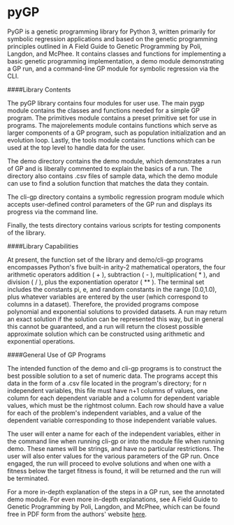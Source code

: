 # pyGP

PyGP is a genetic programming library for Python 3, written primarily for symbolic regression applications and based on the genetic programming principles outlined in A Field Guide to Genetic Programming by Poli, Langdon, and McPhee. It contains classes and functions for implementing a basic genetic programming implementation, a demo module demonstrating a GP run, and a command-line GP module for symbolic regression via the CLI.

####Library Contents

The pyGP library contains four modules for user use. The main pygp module contains the classes and functions needed for a simple GP program. The primitives module contains a preset primitive set for use in programs. The majorelements module contains functions which serve as larger components of a GP program, such as population initialization and an evolution loop. Lastly, the tools module contains functions which can be used at the top level to handle data for the user.

The demo directory contains the demo module, which demonstrates a run of GP and is liberally commented to explain the basics of a run. The directory also contains .csv files of sample data, which the demo module can use to find a solution function that matches the data they contain.

The cli-gp directory contains a symbolic regression program module which accepts user-defined control parameters of the GP run and displays its progress via the command line.

Finally, the tests directory contains various scripts for testing components of the library.

####Library Capabilities

At present, the function set of the library and demo/cli-gp programs encompasses Python's five built-in arity-2 mathematical operators, the four arithmetic operators addition ( + ), subtraction ( - ), multiplication( * ), and division ( / ), plus the exponentiation operator ( ** ). The terminal set includes the constants pi, e, and random constants in the range [0.0,1.0), plus whatever variables are entered by the user (which correspond to columns in a dataset). Therefore, the provided programs compose polynomial and exponential solutions to provided datasets. A run may return an exact solution if the solution can be represented this way, but in general this cannot be guaranteed, and a run will return the closest possible approximate solution which can be constructed using arithmetic and exponential operations.

####General Use of GP Programs

The intended function of the demo and cli-gp programs is to construct the best possible solution to a set of numeric data. The programs accept this data in the form of a .csv file located in the program's directory; for n independent variables, this file must have n+1 columns of values, one column for each dependent variable and a column for dependent variable values, which must be the rightmost column. Each row should have a value for each of the problem's independent variables, and a value of the dependent variable corresponding to those independent variable values.

The user will enter a name for each of the independent variables, either in the command line when running cli-gp or into the module file when running demo. These names will be strings, and have no particular restrictions. The user will also enter values for the various parameters of the GP run. Once engaged, the run will proceed to evolve solutions and when one with a fitness below the target fitness is found, it will be returned and the run will be terminated.

For a more in-depth explanation of the steps in a GP run, see the annotated demo module. For even more in-depth explanations, see A Field Guide to Genetic Programming by Poli, Langdon, and McPhee, which can be found free in PDF form from the authors' website [here](http://www0.cs.ucl.ac.uk/staff/W.Langdon/ftp/papers/poli08_fieldguide.pdf).
